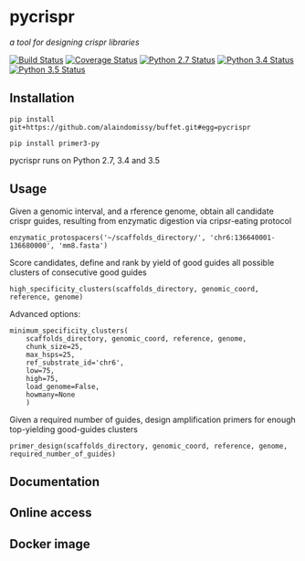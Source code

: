 # pycrispr
 *a tool for designing crispr libraries*

 [![Build Status](https://travis-ci.org/alaindomissy/pycrispr.svg?branch=master)](https://travis-ci.org/alaindomissy/pycrispr)
 [![Coverage Status](https://coveralls.io/repos/github/alaindomissy/pycrispr/badge.svg?branch=master)](https://coveralls.io/github/alaindomissy/pycrispr?branch=master)
 [![Python 2.7 Status](https://img.shields.io/badge/Python-2.7-brightgreen.svg)](https://img.shields.io/badge/Python-2.7-blue.svg)
 [![Python 3.4 Status](https://img.shields.io/badge/Python-3.4-brightgreen.svg)](https://img.shields.io/badge/Python-3.4-blue.svg)
 [![Python 3.5 Status](https://img.shields.io/badge/Python-3.5-brightgreen.svg)](https://img.shields.io/badge/Python-3.5-blue.svg)
 
## Installation
 

 ```
 pip install git+https://github.com/alaindomissy/buffet.git#egg=pycrispr
 
 pip install primer3-py
 ```

 pycrispr runs on Python 2.7, 3.4 and 3.5
 
## Usage

Given a genomic interval, and a rference genome, obtain all candidate crispr guides, 
resulting from enzymatic digestion via cripsr-eating protocol
 
```
enzymatic_protospacers('~/scaffolds_directory/', 'chr6:136640001-136680000', 'mm8.fasta')
```

Score candidates, define and rank by yield of good guides all possible clusters of consecutive good guides
 
```
high_specificity_clusters(scaffolds_directory, genomic_coord, reference, genome)
```

Advanced options:
 
```
minimum_specificity_clusters(
    scaffolds_directory, genomic_coord, reference, genome,
    chunk_size=25, 
    max_hsps=25,
    ref_substrate_id='chr6',
    low=75, 
    high=75, 
    load_genome=False, 
    howmany=None
    )
```
 
Given a required number of guides, design amplification primers for enough top-yielding good-guides clusters

```
primer_design(scaffolds_directory, genomic_coord, reference, genome, required_number_of_guides)
```
 
## Documentation


## Online access


## Docker image
 
 